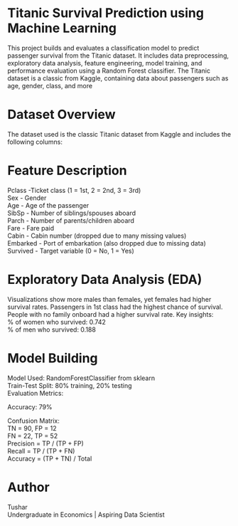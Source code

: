 # Titanic Survival Prediction using Machine Learning
This project builds and evaluates a classification model to predict passenger survival from the Titanic dataset. It includes data preprocessing, exploratory data analysis, feature engineering, model training, and performance evaluation using a Random Forest classifier.
The Titanic dataset is a classic from Kaggle, containing data about passengers such as age, gender, class, and more

# Dataset Overview
The dataset used is the classic Titanic dataset from Kaggle and includes the following columns:

# Feature	Description
Pclass -Ticket class (1 = 1st, 2 = 2nd, 3 = 3rd)<br>
Sex - Gender<br>
Age	- Age of the passenger<br>
SibSp	- Number of siblings/spouses aboard<br>
Parch	- Number of parents/children aboard<br>
Fare - Fare paid<br>
Cabin	- Cabin number (dropped due to many missing values)<br>
Embarked	- Port of embarkation (also dropped due to missing data)<br>
Survived	- Target variable (0 = No, 1 = Yes)<br>

# Exploratory Data Analysis (EDA)
Visualizations show more males than females, yet females had higher survival rates.
Passengers in 1st class had the highest chance of survival.
People with no family onboard had a higher survival rate.
Key insights:<br>
% of women who survived: 0.742<br>
% of men who survived: 0.188<br>

# Model Building
Model Used: RandomForestClassifier from sklearn<br>
Train-Test Split: 80% training, 20% testing<br>
Evaluation Metrics:<br>

Accuracy: 79%<br>

Confusion Matrix:<br>
TN = 90, FP = 12<br>
FN = 22, TP = 52<br>
Precision = TP / (TP + FP)<br>
Recall = TP / (TP + FN)<br>
Accuracy = (TP + TN) / Total<br>

# Author
Tushar<br>
Undergraduate in Economics | Aspiring Data Scientist

